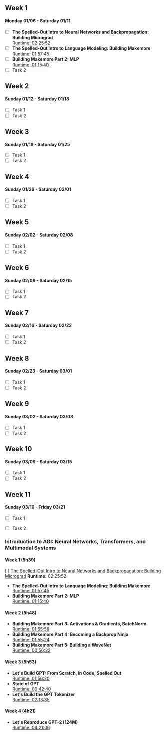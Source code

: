 ## Week 1
#### Monday 01/06 - Saturday 01/11
- [ ] **The Spelled-Out Intro to Neural Networks and Backpropagation: Building Micrograd**  
    [Runtime: 02:25:52](https://www.youtube.com/watch?v=VMj-3S1tku0&list=PLAqhIrjkxbuWI23v9cThsA9GvCAUhRvKZ&index=1)
- [ ] **The Spelled-Out Intro to Language Modeling: Building Makemore**  
  [Runtime: 01:57:45](https://www.youtube.com/watch?v=PaCmpygFfXo&list=PLAqhIrjkxbuWI23v9cThsA9GvCAUhRvKZ&index=2)
- [ ] **Building Makemore Part 2: MLP**  
  [Runtime: 01:15:40](https://www.youtube.com/watch?v=TCH_1BHY58I&list=PLAqhIrjkxbuWI23v9cThsA9GvCAUhRvKZ&index=3)
- [ ] Task 2

## Week 2
#### Sunday 01/12 - Saturday 01/18
- [ ] Task 1
- [ ] Task 2

## Week 3
#### Sunday 01/19 - Saturday 01/25
- [ ] Task 1
- [ ] Task 2

## Week 4
#### Sunday 01/26 - Saturday 02/01
- [ ] Task 1
- [ ] Task 2

## Week 5
#### Sunday 02/02 - Saturday 02/08
- [ ] Task 1
- [ ] Task 2

## Week 6
#### Sunday 02/09 - Saturday 02/15
- [ ] Task 1
- [ ] Task 2

## Week 7
#### Sunday 02/16 - Saturday 02/22
- [ ] Task 1
- [ ] Task 2

## Week 8
#### Sunday 02/23 - Saturday 03/01
- [ ] Task 1
- [ ] Task 2

## Week 9
#### Sunday 03/02 - Saturday 03/08
- [ ] Task 1
- [ ] Task 2

## Week 10
#### Sunday 03/09 - Saturday 03/15
- [ ] Task 1
- [ ] Task 2

## Week 11
#### Sunday 03/16 - Friday 03/21
- [ ] Task 1
- [ ] Task 2




### Introduction to AGI: Neural Networks, Transformers, and Multimodal Systems

#### Week 1 (5h39)
[ ] [The Spelled-Out Intro to Neural Networks and Backpropagation: Building Micrograd](https://www.youtube.com/watch?v=VMj-3S1tku0&list=PLAqhIrjkxbuWI23v9cThsA9GvCAUhRvKZ&index=1)
  **Runtime:** 02:25:52
- **The Spelled-Out Intro to Language Modeling: Building Makemore**  
  [Runtime: 01:57:45](https://www.youtube.com/watch?v=PaCmpygFfXo&list=PLAqhIrjkxbuWI23v9cThsA9GvCAUhRvKZ&index=2)
- **Building Makemore Part 2: MLP**  
  [Runtime: 01:15:40](https://www.youtube.com/watch?v=TCH_1BHY58I&list=PLAqhIrjkxbuWI23v9cThsA9GvCAUhRvKZ&index=3)

#### Week 2 (5h48)
- **Building Makemore Part 3: Activations & Gradients, BatchNorm**  
  [Runtime: 01:55:58](https://www.youtube.com/watch?v=P6sfmUTpUmc&list=PLAqhIrjkxbuWI23v9cThsA9GvCAUhRvKZ&index=4)
- **Building Makemore Part 4: Becoming a Backprop Ninja**  
  [Runtime: 01:55:24](https://www.youtube.com/watch?v=q8SA3rM6ckI&list=PLAqhIrjkxbuWI23v9cThsA9GvCAUhRvKZ&index=5)
- **Building Makemore Part 5: Building a WaveNet**  
  [Runtime: 00:56:22](https://www.youtube.com/watch?v=t3YJ5hKiMQ0&list=PLAqhIrjkxbuWI23v9cThsA9GvCAUhRvKZ&index=6)

#### Week 3 (5h53)
- **Let's Build GPT: From Scratch, in Code, Spelled Out**  
  [Runtime: 01:56:20](https://www.youtube.com/watch?v=kCc8FmEb1nY&list=PLAqhIrjkxbuWI23v9cThsA9GvCAUhRvKZ&index=7)
- **State of GPT**  
  [Runtime: 00:42:40](https://www.youtube.com/watch?v=bZQun8Y4L2A&list=PLAqhIrjkxbuWI23v9cThsA9GvCAUhRvKZ&index=8)
- **Let's Build the GPT Tokenizer**  
  [Runtime: 02:13:35](https://www.youtube.com/watch?v=zduSFxRajkE&list=PLAqhIrjkxbuWI23v9cThsA9GvCAUhRvKZ&index=9)

#### Week 4 (4h21)
- **Let's Reproduce GPT-2 (124M)**  
  [Runtime: 04:21:06](https://www.youtube.com/watch?v=l8pRSuU81PU&list=PLAqhIrjkxbuWI23v9cThsA9GvCAUhRvKZ&index=10)